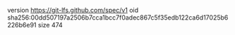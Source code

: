 version https://git-lfs.github.com/spec/v1
oid sha256:00dd507197a2506b7cca1bcc7f0adec867c5f35edb122ca6d17025b6226b6e91
size 474
